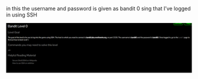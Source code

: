 in this the username and password is given as bandit 0 sing that I’ve logged in using SSH

![](../attachments/Pasted%20image%2020240719132733.png)